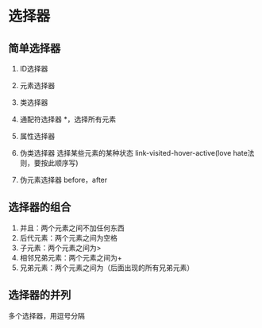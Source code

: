# 选择器

## 简单选择器
1. ID选择器
2. 元素选择器
3. 类选择器

4. 通配符选择器
*，选择所有元素

5. 属性选择器

6. 伪类选择器
选择某些元素的某种状态
link-visited-hover-active(love hate法则，要按此顺序写)

7. 伪元素选择器
before，after

## 选择器的组合
1. 并且：两个元素之间不加任何东西
2. 后代元素：两个元素之间为空格
3. 子元素：两个元素之间为>
4. 相邻兄弟元素：两个元素之间为+
5. 兄弟元素：两个元素之间为（后面出现的所有兄弟元素）

## 选择器的并列
多个选择器，用逗号分隔